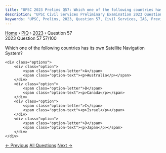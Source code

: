 ```yaml
---
title: "UPSC 2023 Prelims Q57: Which one of the following countries has its own Satellite N..."
description: "UPSC Civil Services Preliminary Examination 2023 Question 57 with options and answer"
keywords: "UPSC, Prelims, 2023, Question 57, Civil Services, IAS, Previous Year Questions"
---
```


<nav class="breadcrumb">
    <a href="../../">Home</a>
    <span>›</span>
    <a href="../">PIQ</a>
    <span>›</span>
    <a href="./">2023</a>
    <span>›</span>
    <span>Question 57</span>
</nav>

<div class="question-header">
    <div class="question-meta">
        <span class="year-badge">2023</span>
        <span class="question-number">Question 57</span>
        <span class="progress">57/100</span>
    </div>
    <div class="progress-bar">
        <div class="progress-fill" style="width: 57.0%"></div>
    </div>
</div>

<div class="question-content">
    <div class="question-text">
        <p>Which one of the following countries has its own Satellite Navigation System?</p>
    </div>
    
    <div class="options">
        <div class="option">
            <span class="option-letter">A</span>
            <span class="option-text"><p>Australia</p></span>
        </div>
        <div class="option">
            <span class="option-letter">B</span>
            <span class="option-text"><p>Canada</p></span>
        </div>
        <div class="option">
            <span class="option-letter">C</span>
            <span class="option-text"><p>Israel</p></span>
        </div>
        <div class="option">
            <span class="option-letter">D</span>
            <span class="option-text"><p>Japan</p></span>
        </div>
    </div>
</div>

<div class="question-nav">
    <a href="../q056-consider-the-following-pairs-objects-in-space-desc/" class="nav-btn prev">← Previous</a>
    <a href="../" class="nav-btn center">All Questions</a>
    <a href="../q058-consider-the-following-statements-1-ballistic-miss/" class="nav-btn next">Next →</a>
</div>
